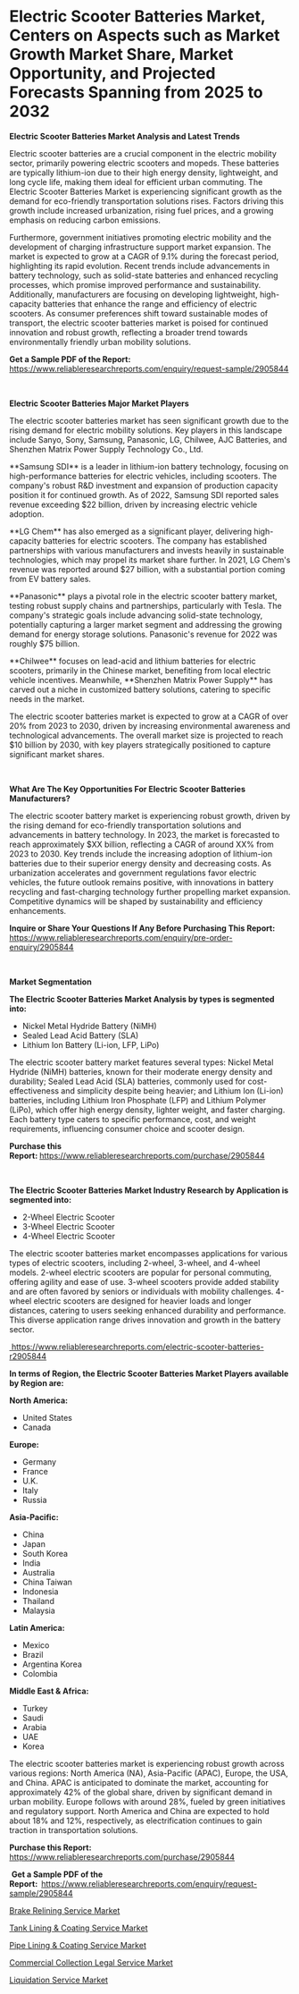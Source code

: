 <p><h1>Electric Scooter Batteries Market, Centers on Aspects such as Market Growth Market Share, Market Opportunity, and Projected Forecasts Spanning from 2025 to 2032</h1></p><p><strong>Electric Scooter Batteries Market Analysis and Latest Trends</strong></p>
<p><p>Electric scooter batteries are a crucial component in the electric mobility sector, primarily powering electric scooters and mopeds. These batteries are typically lithium-ion due to their high energy density, lightweight, and long cycle life, making them ideal for efficient urban commuting. The Electric Scooter Batteries Market is experiencing significant growth as the demand for eco-friendly transportation solutions rises. Factors driving this growth include increased urbanization, rising fuel prices, and a growing emphasis on reducing carbon emissions.</p><p>Furthermore, government initiatives promoting electric mobility and the development of charging infrastructure support market expansion. The market is expected to grow at a CAGR of 9.1% during the forecast period, highlighting its rapid evolution. Recent trends include advancements in battery technology, such as solid-state batteries and enhanced recycling processes, which promise improved performance and sustainability. Additionally, manufacturers are focusing on developing lightweight, high-capacity batteries that enhance the range and efficiency of electric scooters. As consumer preferences shift toward sustainable modes of transport, the electric scooter batteries market is poised for continued innovation and robust growth, reflecting a broader trend towards environmentally friendly urban mobility solutions.</p></p>
<p><strong>Get a Sample PDF of the Report:&nbsp;</strong> <a href="https://www.reliableresearchreports.com/enquiry/request-sample/2905844?utm_campaign=41&utm_medium=2&utm_source=Github&utm_content=ia&utm_term=12032025&utm_id=electric-scooter-batteries">https://www.reliableresearchreports.com/enquiry/request-sample/2905844</a></p>
<p>&nbsp;</p>
<p><strong>Electric Scooter Batteries Major Market Players</strong></p>
<p><p>The electric scooter batteries market has seen significant growth due to the rising demand for electric mobility solutions. Key players in this landscape include Sanyo, Sony, Samsung, Panasonic, LG, Chilwee, AJC Batteries, and Shenzhen Matrix Power Supply Technology Co., Ltd. </p><p>**Samsung SDI** is a leader in lithium-ion battery technology, focusing on high-performance batteries for electric vehicles, including scooters. The company's robust R&D investment and expansion of production capacity position it for continued growth. As of 2022, Samsung SDI reported sales revenue exceeding $22 billion, driven by increasing electric vehicle adoption.</p><p>**LG Chem** has also emerged as a significant player, delivering high-capacity batteries for electric scooters. The company has established partnerships with various manufacturers and invests heavily in sustainable technologies, which may propel its market share further. In 2021, LG Chem's revenue was reported around $27 billion, with a substantial portion coming from EV battery sales.</p><p>**Panasonic** plays a pivotal role in the electric scooter battery market, testing robust supply chains and partnerships, particularly with Tesla. The company's strategic goals include advancing solid-state technology, potentially capturing a larger market segment and addressing the growing demand for energy storage solutions. Panasonic's revenue for 2022 was roughly $75 billion.</p><p>**Chilwee** focuses on lead-acid and lithium batteries for electric scooters, primarily in the Chinese market, benefiting from local electric vehicle incentives. Meanwhile, **Shenzhen Matrix Power Supply** has carved out a niche in customized battery solutions, catering to specific needs in the market.</p><p>The electric scooter batteries market is expected to grow at a CAGR of over 20% from 2023 to 2030, driven by increasing environmental awareness and technological advancements. The overall market size is projected to reach $10 billion by 2030, with key players strategically positioned to capture significant market shares.</p></p>
<p>&nbsp;</p>
<p><strong>What Are The Key Opportunities For Electric Scooter Batteries Manufacturers?</strong></p>
<p><p>The electric scooter battery market is experiencing robust growth, driven by the rising demand for eco-friendly transportation solutions and advancements in battery technology. In 2023, the market is forecasted to reach approximately $XX billion, reflecting a CAGR of around XX% from 2023 to 2030. Key trends include the increasing adoption of lithium-ion batteries due to their superior energy density and decreasing costs. As urbanization accelerates and government regulations favor electric vehicles, the future outlook remains positive, with innovations in battery recycling and fast-charging technology further propelling market expansion. Competitive dynamics will be shaped by sustainability and efficiency enhancements.</p></p>
<p><strong>Inquire or Share Your Questions If Any Before Purchasing This Report:</strong> <a href="https://www.reliableresearchreports.com/enquiry/pre-order-enquiry/2905844?utm_campaign=41&utm_medium=2&utm_source=Github&utm_content=ia&utm_term=12032025&utm_id=electric-scooter-batteries">https://www.reliableresearchreports.com/enquiry/pre-order-enquiry/2905844</a></p>
<p>&nbsp;</p>
<p><strong>Market Segmentation</strong></p>
<p><strong>The Electric Scooter Batteries Market Analysis by types is segmented into:</strong></p>
<p><ul><li>Nickel Metal Hydride Battery (NiMH)</li><li>Sealed Lead Acid Battery (SLA)</li><li>Lithium Ion Battery (Li-ion, LFP, LiPo)</li></ul></p>
<p><p>The electric scooter battery market features several types: Nickel Metal Hydride (NiMH) batteries, known for their moderate energy density and durability; Sealed Lead Acid (SLA) batteries, commonly used for cost-effectiveness and simplicity despite being heavier; and Lithium Ion (Li-ion) batteries, including Lithium Iron Phosphate (LFP) and Lithium Polymer (LiPo), which offer high energy density, lighter weight, and faster charging. Each battery type caters to specific performance, cost, and weight requirements, influencing consumer choice and scooter design.</p></p>
<p><strong>Purchase this Report:&nbsp;</strong><a href="https://www.reliableresearchreports.com/purchase/2905844?utm_campaign=41&utm_medium=2&utm_source=Github&utm_content=ia&utm_term=12032025&utm_id=electric-scooter-batteries">https://www.reliableresearchreports.com/purchase/2905844</a></p>
<p>&nbsp;</p>
<p><strong>The Electric Scooter Batteries Market Industry Research by Application is segmented into:</strong></p>
<p><ul><li>2-Wheel Electric Scooter</li><li>3-Wheel Electric Scooter</li><li>4-Wheel Electric Scooter</li></ul></p>
<p><p>The electric scooter batteries market encompasses applications for various types of electric scooters, including 2-wheel, 3-wheel, and 4-wheel models. 2-wheel electric scooters are popular for personal commuting, offering agility and ease of use. 3-wheel scooters provide added stability and are often favored by seniors or individuals with mobility challenges. 4-wheel electric scooters are designed for heavier loads and longer distances, catering to users seeking enhanced durability and performance. This diverse application range drives innovation and growth in the battery sector.</p></p>
<p><a href="https://www.reliableresearchreports.com/electric-scooter-batteries-r2905844?utm_campaign=41&utm_medium=2&utm_source=Github&utm_content=ia&utm_term=12032025&utm_id=electric-scooter-batteries">&nbsp;https://www.reliableresearchreports.com/electric-scooter-batteries-r2905844</a></p>
<p><strong>In terms of Region, the Electric Scooter Batteries Market Players available by Region are:</strong></p>
<p>
    <p> <strong> North America: </strong>
        <ul>
            <li>United States</li>
            <li>Canada</li>
        </ul>
        </p> 
    <p> <strong> Europe: </strong>
        <ul>
            <li>Germany</li>
            <li>France</li>
            <li>U.K.</li>
            <li>Italy</li>
            <li>Russia</li>
        </ul>
        </p> 
    <p> <strong> Asia-Pacific: </strong>
        <ul>
            <li>China</li>
            <li>Japan</li>
            <li>South Korea</li>
            <li>India</li>
            <li>Australia</li>
            <li>China Taiwan</li>
            <li>Indonesia</li>
            <li>Thailand</li>
            <li>Malaysia</li>
        </ul>
        </p> 
    <p> <strong> Latin America: </strong>
        <ul>
            <li>Mexico</li>
            <li>Brazil</li>
            <li>Argentina Korea</li>
            <li>Colombia</li>
        </ul>
        </p> 
    <p> <strong> Middle East & Africa: </strong>
        <ul>
            <li>Turkey</li>
            <li>Saudi</li>
            <li>Arabia</li>
            <li>UAE</li>
            <li>Korea</li>
        </ul>
    </p>
    </p>
<p><p>The electric scooter batteries market is experiencing robust growth across various regions: North America (NA), Asia-Pacific (APAC), Europe, the USA, and China. APAC is anticipated to dominate the market, accounting for approximately 42% of the global share, driven by significant demand in urban mobility. Europe follows with around 28%, fueled by green initiatives and regulatory support. North America and China are expected to hold about 18% and 12%, respectively, as electrification continues to gain traction in transportation solutions.</p></p>
<p><strong>Purchase this Report: </strong><a href="https://www.reliableresearchreports.com/purchase/2905844?utm_campaign=41&utm_medium=2&utm_source=Github&utm_content=ia&utm_term=12032025&utm_id=electric-scooter-batteries">https://www.reliableresearchreports.com/purchase/2905844</a></p>
<p>&nbsp;<strong>Get a Sample PDF of the Report:&nbsp;&nbsp;</strong><a href="https://www.reliableresearchreports.com/enquiry/request-sample/2905844?utm_campaign=41&utm_medium=2&utm_source=Github&utm_content=ia&utm_term=12032025&utm_id=electric-scooter-batteries">https://www.reliableresearchreports.com/enquiry/request-sample/2905844</a></p>
<p><strong></strong></p>
<p><p><a href="https://github.com/jenithschijf/Market-Research-Report-List-1/blob/main/brake-relining-service-market.md?utm_campaign=41&utm_medium=2&utm_source=Github&utm_content=ia&utm_term=12032025&utm_id=electric-scooter-batteries">Brake Relining Service Market</a></p><p><a href="https://github.com/ijffseandy/Market-Research-Report-List-1/blob/main/tank-lining-coating-service-market.md?utm_campaign=41&utm_medium=2&utm_source=Github&utm_content=ia&utm_term=12032025&utm_id=electric-scooter-batteries">Tank Lining & Coating Service Market</a></p><p><a href="https://github.com/daphnyvashdi/Market-Research-Report-List-1/blob/main/pipe-lining-coating-service-market.md?utm_campaign=41&utm_medium=2&utm_source=Github&utm_content=ia&utm_term=12032025&utm_id=electric-scooter-batteries">Pipe Lining & Coating Service Market</a></p><p><a href="https://github.com/voigttyagi/Market-Research-Report-List-1/blob/main/commercial-collection-legal-service-market.md?utm_campaign=41&utm_medium=2&utm_source=Github&utm_content=ia&utm_term=12032025&utm_id=electric-scooter-batteries">Commercial Collection Legal Service Market</a></p><p><a href="https://github.com/sderolza/Market-Research-Report-List-1/blob/main/liquidation-service-market.md?utm_campaign=41&utm_medium=2&utm_source=Github&utm_content=ia&utm_term=12032025&utm_id=electric-scooter-batteries">Liquidation Service Market</a></p></p>